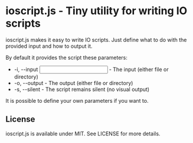 # ioscript.js - Tiny utility for writing IO scripts

ioscript.js makes it easy to write IO scripts. Just define what to do with the provided input and how to output it.

By default it provides the script these parameters:

* -i, --input <input> - The input (either file or directory)
* -o, --output <output> - The output (either file or directory)
* -s, --silent - The script remains silent (no visual output)

It is possible to define your own parameters if you want to.

## License

ioscript.js is available under MIT. See LICENSE for more details.
